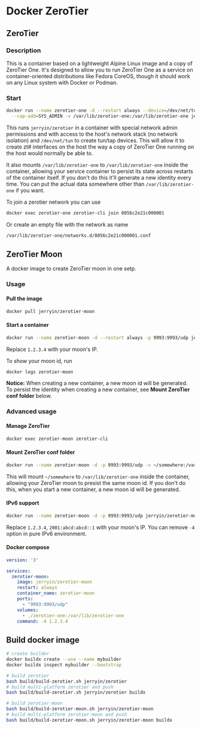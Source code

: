 # Docker ZeroTier

## ZeroTier

### Description

This is a container based on a lightweight Alpine Linux image and a copy of ZeroTier One. It's designed to allow you to
run ZeroTier One as a service on container-oriented distributions like Fedora CoreOS, though it should work on any Linux
system with Docker or Podman.

### Start

```bash
docker run --name zerotier-one -d --restart always --device=/dev/net/tun --net=host --cap-add=NET_ADMIN \
  --cap-add=SYS_ADMIN -v /var/lib/zerotier-one:/var/lib/zerotier-one jerryin/zerotier
```

This runs `jerryin/zerotier` in a container with special network admin permissions and with access to the host's network
stack (no network isolation) and `/dev/net/tun` to create tun/tap devices. This will allow it to create zt# interfaces
on the host the way a copy of ZeroTier One running on the host would normally be able to.

It also mounts `/var/lib/zerotier-one` to `/var/lib/zerotier-one` inside the container, allowing your service container
to persist its state across restarts of the container itself. If you don't do this it'll generate a new identity every
time. You can put the actual data somewhere other than `/var/lib/zerotier-one` if you want.

To join a zerotier network you can use

```bash
docker exec zerotier-one zerotier-cli join 8056c2e21c000001
```

Or create an empty file with the network as name

```bash
/var/lib/zerotier-one/networks.d/8056c2e21c000001.conf
```

## ZeroTier Moon

A docker image to create ZeroTier moon in one setp.

### Usage

#### Pull the image

```bash
docker pull jerryin/zerotier-moon
```

#### Start a container

```bash
docker run --name zerotier-moon -d --restart always -p 9993:9993/udp jerryin/zerotier-moon -4 1.2.3.4
```

Replace `1.2.3.4` with your moon's IP.

To show your moon id, run

```bash
docker logs zerotier-moon
```

**Notice:**
When creating a new container, a new moon id will be generated. To persist the identity when creating a new container,
see **Mount ZeroTier conf folder** below.

### Advanced usage

#### Manage ZeroTier

```bash
docker exec zerotier-moon zerotier-cli
```

#### Mount ZeroTier conf folder

```bash
docker run --name zerotier-moon -d -p 9993:9993/udp -v ~/somewhere:/var/lib/zerotier-one jerryin/zerotier-moon -4 1.2.3.4
```

This will mount `~/somewhere` to `/var/lib/zerotier-one` inside the container, allowing your ZeroTier moon to presist
the same moon id. If you don't do this, when you start a new container, a new moon id will be generated.

#### IPv6 support

```bash
docker run --name zerotier-moon -d -p 9993:9993/udp jerryin/zerotier-moon -4 1.2.3.4 -6 2001:abcd:abcd::1
```

Replace `1.2.3.4`, `2001:abcd:abcd::1` with your moon's IP. You can remove `-4` option in pure IPv6 environment.

#### Docker compose

```yml
version: '3'

services:
  zerotier-moon:
    image: jerryin/zerotier-moon
    restart: always
    container_name: zerotier-moon
    ports:
      - "9993:9993/udp"
    volumes:
      - ./zerotier-one:/var/lib/zerotier-one
    command: -4 1.2.3.4

```

## Build docker image

```bash
# create builder
docker buildx create --use --name mybuilder
docker buildx inspect mybuilder --bootstrap

# build zerotier
bash build/build-zerotier.sh jerryin/zerotier
# build multi-platform zerotier and push
bash build/build-zerotier.sh jerryin/zerotier buildx

# build zerotier-moon
bash build/build-zerotier-moon.sh jerryin/zerotier-moon
# build multi-platform zerotier-moon and push
bash build/build-zerotier-moon.sh jerryin/zerotier-moon buildx
```
